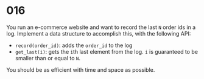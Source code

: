 [_metadata_:number]:-      "16"
[_metadata_:difficulty]:-  "Easy"
[_metadata_:asker]:-       "Twitter"
[_metadata_:tags]:-        "data-structure"

# 016

You run an e-commerce website and want to record the last `N` order ids in a log. Implement a data structure to accomplish this, with the following API:

- `record(order_id)`: adds the `order_id` to the log
- `get_last(i)`: gets the `i`th last element from the log. `i` is guaranteed to be smaller than or equal to `N`.

You should be as efficient with time and space as possible.
